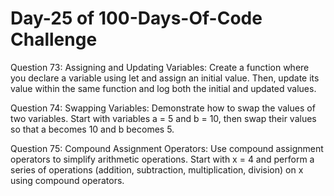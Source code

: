 # Day-25 of 100-Days-Of-Code Challenge

Question 73: Assigning and Updating Variables: Create a function where you declare a variable using let and assign an initial value. Then, update its value within the same function and log both the initial and updated values.

Question 74: Swapping Variables: Demonstrate how to swap the values of two variables. Start with variables a = 5 and b = 10, then swap their values so that a becomes 10 and b becomes 5.

Question 75: Compound Assignment Operators: Use compound assignment operators to simplify arithmetic operations. Start with x = 4 and perform a series of operations (addition, subtraction, multiplication, division) on x using compound operators.
